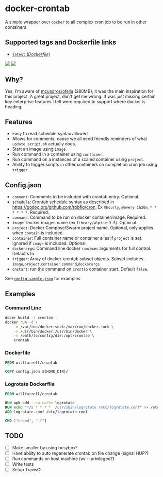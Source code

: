 # docker-crontab

A simple wrapper over `docker` to all complex cron job to be run in other containers.

## Supported tags and Dockerfile links

-	[`latest` (*Dockerfile*)](https://github.com/willfarrell/docker-crontab/blob/master/Dockerfile)

[![](https://images.microbadger.com/badges/version/willfarrell/crontab.svg)](http://microbadger.com/images/willfarrell/crontab "Get your own version badge on microbadger.com") [![](https://images.microbadger.com/badges/image/willfarrell/crontab.svg)](http://microbadger.com/images/willfarrell/crontab "Get your own image badge on microbadger.com")


## Why?
Yes, I'm aware of [mcuadros/ofelia](https://github.com/mcuadros/ofelia) (280MB), it was the main inspiration for this project. 
A great project, don't get me wrong. It was just missing certain key enterprise features I felt were required to support where docker is heading.

## Features
- Easy to read schedule syntax allowed.
- Allows for comments, cause we all need friendly reminders of what `update_script.sh` actually does.
- Start an image using `image`.
- Run command in a container using `container`.
- Run command on a instances of a scaled container using `project`.
- Ability to trigger scripts in other containers on completion cron job using `trigger`.

## Config.json
- `comment`: Comments to be included with crontab entry. Optional.
- `schedule`: Crontab schedule syntax as described in https://godoc.org/github.com/robfig/cron. Ex `@hourly`, `@every 1h30m`, `* * * * * *`. Required.
- `command`: Command to be run on docker container/image. Required.
- `image`: Docker images name (ex `library/alpine:3.5`). Optional.
- `project`: Docker Compose/Swarm project name. Optional, only applies when `contain` is included.
- `container`: Full container name or container alias if `project` is set. Ignored if `image` is included. Optional.
- `dockerargs`: Command line docker `run`/`exec` arguments for full control. Defaults to ` `.
- `trigger`: Array of docker-crontab subset objects. Subset includes: `image`,`project`,`container`,`command`,`dockerargs` 
- `onstart`: run the command on `crontab` container start. Default `false`.

See [`config.sample.json`](https://github.com/willfarrell/docker-crontab/blob/master/config.sample.json) for examples.

## Examples

### Command Line
```bash
docer build -t crontab .
docker run -d \
    -v /var/run/docker.sock:/var/run/docker.sock \
    -v /usr/bin/docker:/usr/bin/docker \
    -v /path/to/config/dir:/opt/crontab \
    crontab
```

### Dockerfile
```Dockerfile
FROM willfarrell/crontab

COPY config.json ${HOME_DIR}/
```

### Logrotate Dockerfile
```Dockerfile
FROM willfarrell/crontab

RUN apk add --no-cache logrotate
RUN echo "*/5 *	* * *  /usr/sbin/logrotate /etc/logrotate.conf" >> /etc/crontabs/logrotate
ADD logrotate.conf /etc/logrotate.conf

CMD ["crond", "-f"]
```

## TODO
- [ ] Make smaller by using busybox?
- [ ] Have ability to auto regenerate crontab on file change (signal HUP?)
- [ ] Run commands on host machine (w/ --privileged?)
- [ ] Write tests
- [ ] Setup TravisCI